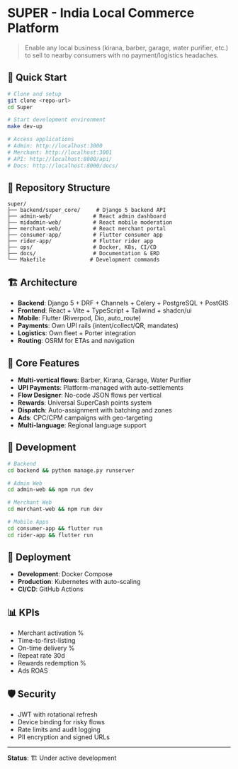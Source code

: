 # SUPER - India Local Commerce Platform

> Enable any local business (kirana, barber, garage, water purifier, etc.) to sell to nearby consumers with no payment/logistics headaches.

## 🚀 Quick Start

```bash
# Clone and setup
git clone <repo-url>
cd Super

# Start development environment
make dev-up

# Access applications
# Admin: http://localhost:3000
# Merchant: http://localhost:3001
# API: http://localhost:8000/api/
# Docs: http://localhost:8000/docs/
```

## 📁 Repository Structure

```
super/
├── backend/super_core/     # Django 5 backend API
├── admin-web/             # React admin dashboard
├── midadmin-web/          # React mobile moderation
├── merchant-web/          # React merchant portal
├── consumer-app/          # Flutter consumer app
├── rider-app/             # Flutter rider app
├── ops/                   # Docker, K8s, CI/CD
├── docs/                  # Documentation & ERD
└── Makefile              # Development commands
```

## 🏗️ Architecture

- **Backend**: Django 5 + DRF + Channels + Celery + PostgreSQL + PostGIS
- **Frontend**: React + Vite + TypeScript + Tailwind + shadcn/ui
- **Mobile**: Flutter (Riverpod, Dio, auto_route)
- **Payments**: Own UPI rails (intent/collect/QR, mandates)
- **Logistics**: Own fleet + Porter integration
- **Routing**: OSRM for ETAs and navigation

## 🎯 Core Features

- **Multi-vertical flows**: Barber, Kirana, Garage, Water Purifier
- **UPI Payments**: Platform-managed with auto-settlements
- **Flow Designer**: No-code JSON flows per vertical
- **Rewards**: Universal SuperCash points system
- **Dispatch**: Auto-assignment with batching and zones
- **Ads**: CPC/CPM campaigns with geo-targeting
- **Multi-language**: Regional language support

## 🔧 Development

```bash
# Backend
cd backend && python manage.py runserver

# Admin Web
cd admin-web && npm run dev

# Merchant Web  
cd merchant-web && npm run dev

# Mobile Apps
cd consumer-app && flutter run
cd rider-app && flutter run
```

## 🚢 Deployment

- **Development**: Docker Compose
- **Production**: Kubernetes with auto-scaling
- **CI/CD**: GitHub Actions

## 📊 KPIs

- Merchant activation %
- Time-to-first-listing
- On-time delivery %
- Repeat rate 30d
- Rewards redemption %
- Ads ROAS

## 🛡️ Security

- JWT with rotational refresh
- Device binding for risky flows
- Rate limits and audit logging
- PII encryption and signed URLs

---

**Status**: 🏗️ Under active development